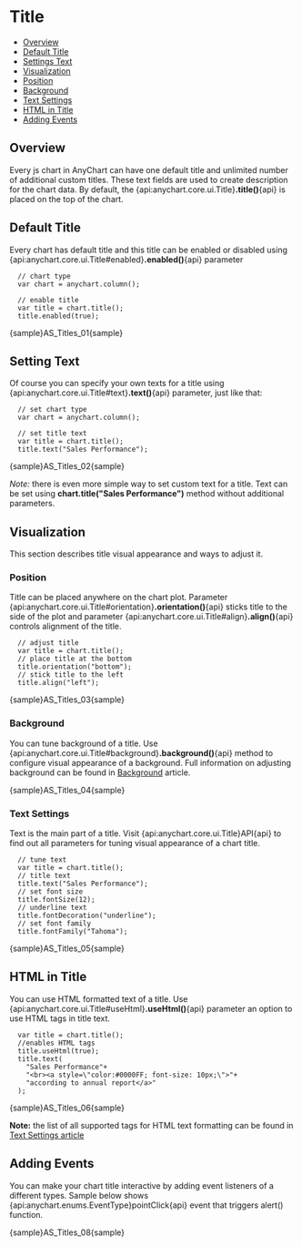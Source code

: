# Title

* [Overview](#overview)
* [Default Title](#default_title)
* [Settings Text](#settings_text)
* [Visualization](#visualization)
 * [Position](#position)
 * [Background](#background)
 * [Text Settings](#text_settings)
* [HTML in Title](#html_in_title)
* [Adding Events](#adding_events)

## Overview

Every js chart in AnyChart can have one default title and unlimited number of additional custom titles. These text fields are used to create description for the chart data. By default, the {api:anychart.core.ui.Title}**.title()**{api} is placed on the top of the chart.

## Default Title

Every chart has default title and this title can be enabled or disabled using {api:anychart.core.ui.Title#enabled}**.enabled()**{api} parameter

```
  // chart type
  var chart = anychart.column();
  
  // enable title
  var title = chart.title();
  title.enabled(true);
```

{sample}AS\_Titles\_01{sample}

## Setting Text

Of course you can specify your own texts for a title using {api:anychart.core.ui.Title#text}**.text()**{api} parameter, just like that:

```
  // set chart type
  var chart = anychart.column();
  
  // set title text
  var title = chart.title();
  title.text("Sales Performance");
```

{sample}AS\_Titles\_02{sample}

*Note:* there is even more simple way to set custom text for a title. Text can be set using **chart.title("Sales Performance")** method without additional parameters.

## Visualization

This section describes title visual appearance and ways to adjust it.

### Position

Title can be placed anywhere on the chart plot. Parameter {api:anychart.core.ui.Title#orientation}**.orientation()**{api} sticks title to the side of the plot and parameter {api:anychart.core.ui.Title#align}**.align()**{api} controls alignment of the title. 

```
  // adjust title
  var title = chart.title();
  // place title at the bottom
  title.orientation("bottom");
  // stick title to the left
  title.align("left");
```

{sample}AS\_Titles\_03{sample}

### Background 

You can tune background of a title. Use {api:anychart.core.ui.Title#background}**.background()**{api} method to configure visual appearance of a background. Full information on adjusting background can be found in [Background](../Appearance_Settings/Background) article.

{sample}AS\_Titles\_04{sample}

### Text Settings

Text is the main part of a title. Visit {api:anychart.core.ui.Title}API{api} to find out all parameters for tuning visual appearance of a chart title.

```
  // tune text
  var title = chart.title();
  // title text
  title.text("Sales Performance");
  // set font size
  title.fontSize(12);
  // underline text
  title.fontDecoration("underline");
  // set font family
  title.fontFamily("Tahoma");
```

{sample}AS\_Titles\_05{sample}

## HTML in Title

You can use HTML formatted text of a title. Use {api:anychart.core.ui.Title#useHtml}**.useHtml()**{api} parameter an option to use HTML tags in title text.

```
  var title = chart.title();
  //enables HTML tags
  title.useHtml(true);
  title.text(
    "Sales Performance"+
    "<br><a style=\"color:#0000FF; font-size: 10px;\">"+
    "according to annual report</a>"
  );
```

{sample}AS\_Titles\_06{sample}

**Note:** the list of all supported tags for HTML text formatting can be found in [Text Settings article](../Appearance_Settings/Text_Settings#supported_tags)

## Adding Events

You can make your chart title interactive by adding event listeners of a different types. Sample below shows {api:anychart.enums.EventType}pointClick{api} event that triggers alert() function.

{sample}AS\_Titles\_08{sample}
